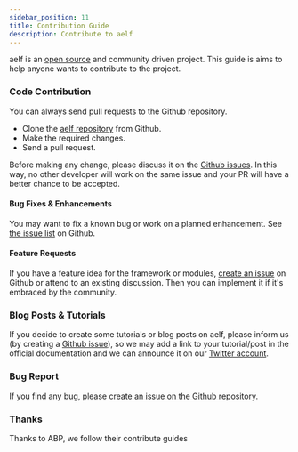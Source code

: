 ```yaml
---
sidebar_position: 11
title: Contribution Guide
description: Contribute to aelf
---
```


aelf is an [open source](https://github.com/aelfproject) and community driven project. This guide is aims to help anyone wants to contribute to the project.

### Code Contribution

You can always send pull requests to the Github repository.

- Clone the [aelf repository](https://github.com/aelfproject/aelf/) from Github.
- Make the required changes.
- Send a pull request.

Before making any change, please discuss it on the [Github issues](https://github.com/aelfproject/aelf/issues). In this way, no other developer will work on the same issue and your PR will have a better chance to be accepted.

#### Bug Fixes & Enhancements

You may want to fix a known bug or work on a planned enhancement. See [the issue list](https://github.com/aelfproject/aelf/issues) on Github.

#### Feature Requests

If you have a feature idea for the framework or modules, [create an issue](https://github.com/aelfproject/aelf/issues/new) on Github or attend to an existing discussion. Then you can implement it if it's embraced by the community.

### Blog Posts & Tutorials

If you decide to create some tutorials or blog posts on aelf, please inform us (by creating a [Github issue](https://github.com/aelfproject/aelf/issues)), so we may add a link to your tutorial/post in the official documentation and we can announce it on our [Twitter account](https://twitter.com/aelfblockchain).

### Bug Report

If you find any bug, please [create an issue on the Github repository](https://github.com/aelfproject/aelf/issues/new).

### Thanks

Thanks to ABP, we follow their contribute guides
